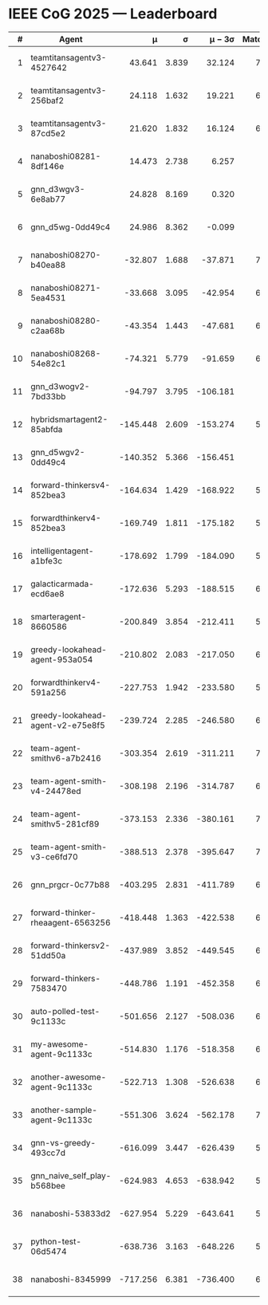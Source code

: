 # IEEE CoG 2025 — Leaderboard

| # | Agent | μ | σ | μ − 3σ | Matches | Updated |
|---:|---|---:|---:|---:|---:|---|
| 1 | teamtitansagentv3-4527642 | 43.641 | 3.839 | 32.124 | 7276 | 2025-08-30 11:10 |
| 2 | teamtitansagentv3-256baf2 | 24.118 | 1.632 | 19.221 | 6716 | 2025-08-30 11:10 |
| 3 | teamtitansagentv3-87cd5e2 | 21.620 | 1.832 | 16.124 | 6360 | 2025-08-30 11:10 |
| 4 | nanaboshi08281-8df146e | 14.473 | 2.738 | 6.257 | 276 | 2025-08-30 11:10 |
| 5 | gnn_d3wgv3-6e8ab77 | 24.828 | 8.169 | 0.320 | 138 | 2025-08-30 11:10 |
| 6 | gnn_d5wg-0dd49c4 | 24.986 | 8.362 | -0.099 | 120 | 2025-08-30 11:10 |
| 7 | nanaboshi08270-b40ea88 | -32.807 | 1.688 | -37.871 | 7020 | 2025-08-30 11:10 |
| 8 | nanaboshi08271-5ea4531 | -33.668 | 3.095 | -42.954 | 6978 | 2025-08-30 11:10 |
| 9 | nanaboshi08280-c2aa68b | -43.354 | 1.443 | -47.681 | 6338 | 2025-08-30 11:10 |
| 10 | nanaboshi08268-54e82c1 | -74.321 | 5.779 | -91.659 | 6440 | 2025-08-30 11:10 |
| 11 | gnn_d3wogv2-7bd33bb | -94.797 | 3.795 | -106.181 | 274 | 2025-08-30 11:10 |
| 12 | hybridsmartagent2-85abfda | -145.448 | 2.609 | -153.274 | 5922 | 2025-08-30 11:10 |
| 13 | gnn_d5wgv2-0dd49c4 | -140.352 | 5.366 | -156.451 | 226 | 2025-08-30 11:10 |
| 14 | forward-thinkersv4-852bea3 | -164.634 | 1.429 | -168.922 | 5499 | 2025-08-30 11:10 |
| 15 | forwardthinkerv4-852bea3 | -169.749 | 1.811 | -175.182 | 5752 | 2025-08-30 11:10 |
| 16 | intelligentagent-a1bfe3c | -178.692 | 1.799 | -184.090 | 5901 | 2025-08-30 11:10 |
| 17 | galacticarmada-ecd6ae8 | -172.636 | 5.293 | -188.515 | 6440 | 2025-08-30 11:10 |
| 18 | smarteragent-8660586 | -200.849 | 3.854 | -212.411 | 5544 | 2025-08-30 11:10 |
| 19 | greedy-lookahead-agent-953a054 | -210.802 | 2.083 | -217.050 | 6348 | 2025-08-30 11:10 |
| 20 | forwardthinkerv4-591a256 | -227.753 | 1.942 | -233.580 | 5602 | 2025-08-30 11:10 |
| 21 | greedy-lookahead-agent-v2-e75e8f5 | -239.724 | 2.285 | -246.580 | 6820 | 2025-08-30 11:10 |
| 22 | team-agent-smithv6-a7b2416 | -303.354 | 2.619 | -311.211 | 7120 | 2025-08-30 11:10 |
| 23 | team-agent-smith-v4-24478ed | -308.198 | 2.196 | -314.787 | 6538 | 2025-08-30 11:10 |
| 24 | team-agent-smithv5-281cf89 | -373.153 | 2.336 | -380.161 | 7280 | 2025-08-30 11:10 |
| 25 | team-agent-smith-v3-ce6fd70 | -388.513 | 2.378 | -395.647 | 7758 | 2025-08-30 11:10 |
| 26 | gnn_prgcr-0c77b88 | -403.295 | 2.831 | -411.789 | 6390 | 2025-08-30 11:10 |
| 27 | forward-thinker-rheaagent-6563256 | -418.448 | 1.363 | -422.538 | 6048 | 2025-08-30 11:10 |
| 28 | forward-thinkersv2-51dd50a | -437.989 | 3.852 | -449.545 | 6268 | 2025-08-30 11:10 |
| 29 | forward-thinkers-7583470 | -448.786 | 1.191 | -452.358 | 6980 | 2025-08-30 11:10 |
| 30 | auto-polled-test-9c1133c | -501.656 | 2.127 | -508.036 | 6820 | 2025-08-30 11:10 |
| 31 | my-awesome-agent-9c1133c | -514.830 | 1.176 | -518.358 | 6840 | 2025-08-30 11:10 |
| 32 | another-awesome-agent-9c1133c | -522.713 | 1.308 | -526.638 | 6600 | 2025-08-30 11:10 |
| 33 | another-sample-agent-9c1133c | -551.306 | 3.624 | -562.178 | 7020 | 2025-08-30 11:10 |
| 34 | gnn-vs-greedy-493cc7d | -616.099 | 3.447 | -626.439 | 5500 | 2025-08-30 11:10 |
| 35 | gnn_naive_self_play-b568bee | -624.983 | 4.653 | -638.942 | 5720 | 2025-08-30 11:10 |
| 36 | nanaboshi-53833d2 | -627.954 | 5.229 | -643.641 | 5060 | 2025-08-30 11:10 |
| 37 | python-test-06d5474 | -638.736 | 3.163 | -648.226 | 5820 | 2025-08-30 11:10 |
| 38 | nanaboshi-8345999 | -717.256 | 6.381 | -736.400 | 6110 | 2025-08-30 11:10 |
